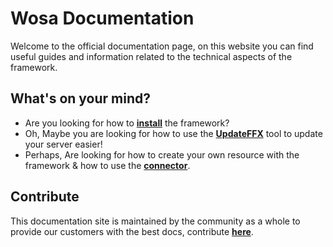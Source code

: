 # Wosa Documentation
Welcome to the official documentation page, on this website you can find useful guides and information related to the technical aspects of the framework.

## What's on your mind?
* Are you looking for how to **[install](install/install.md)** the framework?
* Oh, Maybe you are looking for how to use the **[UpdateFFX](updateffx.md)** tool to update your server easier!
* Perhaps, Are looking for how to create your own resource with the framework & how to use the **[connector](connector/setup.md)**.

## Contribute
This documentation site is maintained by the community as a whole to provide our customers with the best docs, contribute **[here](https://github.com/WosaFramework/WosaFramework.github.io)**.